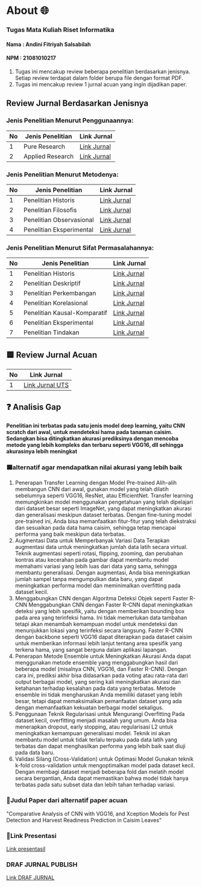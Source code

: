 
# About 🌐
### Tugas Mata Kuliah Riset Informatika
#### Nama : Andini Fitriyah Salsabilah  
#### NPM  : 21081010217

1. Tugas ini mencakup review beberapa penelitian berdasarkan jenisnya. Setiap review terdapat dalam folder berupa file dengan format PDF.
2. Tugas ini mencakup review 1 jurnal acuan yang ingin dijadikan paper.

## Review Jurnal Berdasarkan Jenisnya

### Jenis Penelitian Menurut Penggunaannya:

| No | Jenis Penelitian       | Link Jurnal                                          |
|----|-----------------------|-----------------------------------------------------|
| 1  | Pure Research         | [Link Jurnal](https://doi.org/10.1038/s41377-024-01451-z) |
| 2  | Applied Research      | [Link Jurnal](https://doi.org/10.1007/s00170-023-12864-2)  |

### Jenis Penelitian Menurut Metodenya:

| No | Jenis Penelitian       | Link Jurnal                                          |
|----|-----------------------|-----------------------------------------------------|
| 1  | Penelitian Historis   | [Link Jurnal](https://ojs.bonviewpress.com/index.php/AIA/article/view/689/580)                                     |
| 2  | Penelitian Filosofis   | [Link Jurnal](https://link.springer.com/article/10.1007/s11229-022-03999-y)                                     |
| 3  | Penelitian Observasional| [Link Jurnal](https://formative.jmir.org/2024/1/e54044/PDF)                                     |
| 4  | Penelitian Eksperimental| [Link Jurnal](https://arxiv.org/abs/2403.07183)                                     |

### Jenis Penelitian Menurut Sifat Permasalahannya:

| No | Jenis Penelitian           | Link Jurnal                                          |
|----|---------------------------|-----------------------------------------------------|
| 1  | Penelitian Historis       | [Link Jurnal](https://link.springer.com/article/10.1007/s13347-020-00405-8)                                     |
| 2  | Penelitian Deskriptif     | [Link Jurnal](https://doi.org/10.54373/imeij.v4i3.641)                                     |
| 3  | Penelitian Perkembangan   | [Link Jurnal](https://www.oarepo.org/index.php/oa/article/view/1870)                                     |
| 4  | Penelitian Korelasional   | [Link Jurnal](https://media.proquest.com/media/hms/PFT/1/KtoNW?_s=9Pu%2FkWuwB%2FVJvkKKo64rjTRNxxw%3D)                                     |
| 5  | Penelitian Kausal-Komparatif | [Link Jurnal](https://pubs.acs.org/doi/epdf/10.1021/acs.est.1c02204?ref=article_openPDF)                                  |
| 6  | Penelitian Eksperimental   | [Link Jurnal](https://doi.org/10.24929/jars.v2i1.2983)                                     |
| 7  | Penelitian Tindakan       | [Link Jurnal](https://dl.acm.org/doi/pdf/10.1145/3551624.3555285)                                     |

## 🟦 Review Jurnal Acuan

| No | Link Jurnal              |
|----|--------------------------|
| 1  | [Link Jurnal UTS](https://ieeexplore.ieee.org/document/10127792)          |

## ❓ Analisis Gap
#### Penelitian ini terbatas pada satu jenis model deep learning, yaitu CNN scratch dari awal, untuk mendeteksi hama pada tanaman caisim. Sedangkan bisa ditingkatkan akurasi prediksinya dengan mencoba metode yang lebih kompleks dan terbaru seperti VGG16, dll sehingga akurasinya lebih meningkat

### 🟦alternatif agar mendapatkan nilai akurasi yang lebih baik
1. Penerapan Transfer Learning dengan Model Pre-trained
Alih-alih membangun CNN dari awal, gunakan model yang telah dilatih sebelumnya seperti VGG16, ResNet, atau EfficientNet. Transfer learning memungkinkan model menggunakan pengetahuan yang telah dipelajari dari dataset besar seperti ImageNet, yang dapat meningkatkan akurasi dan generalisasi meskipun dataset terbatas.
Dengan fine-tuning model pre-trained ini, Anda bisa memanfaatkan fitur-fitur yang telah diekstraksi dan sesuaikan pada data hama caisim, sehingga tetap mencapai performa yang baik meskipun data terbatas.
2. Augmentasi Data untuk Memperbanyak Variasi Data
Terapkan augmentasi data untuk meningkatkan jumlah data latih secara virtual. Teknik augmentasi seperti rotasi, flipping, zooming, dan perubahan kontras atau kecerahan pada gambar dapat membantu model memahami variasi yang lebih luas dari data yang sama, sehingga membantu generalisasi.
Dengan augmentasi, Anda bisa meningkatkan jumlah sampel tanpa mengumpulkan data baru, yang dapat meningkatkan performa model dan meminimalkan overfitting pada dataset kecil.
3. Menggabungkan CNN dengan Algoritma Deteksi Objek seperti Faster R-CNN
Menggabungkan CNN dengan Faster R-CNN dapat meningkatkan deteksi yang lebih spesifik, yaitu dengan memberikan bounding box pada area yang terinfeksi hama. Ini tidak memerlukan data tambahan tetapi akan menambah kemampuan model untuk mendeteksi dan menunjukkan lokasi yang terinfeksi secara langsung.
Faster R-CNN dengan backbone seperti VGG16 dapat diterapkan pada dataset caisim untuk memberikan informasi lebih lanjut tentang area spesifik yang terkena hama, yang sangat berguna dalam aplikasi lapangan.
4. Penerapan Metode Ensemble untuk Meningkatkan Akurasi
Anda dapat menggunakan metode ensemble yang menggabungkan hasil dari beberapa model (misalnya CNN, VGG16, dan Faster R-CNN). Dengan cara ini, prediksi akhir bisa didasarkan pada voting atau rata-rata dari output berbagai model, yang sering kali meningkatkan akurasi dan ketahanan terhadap kesalahan pada data yang terbatas.
Metode ensemble ini tidak mengharuskan Anda memiliki dataset yang lebih besar, tetapi dapat memaksimalkan pemanfaatan dataset yang ada dengan memanfaatkan kekuatan berbagai model sekaligus.
5. Penggunaan Teknik Regularisasi untuk Mengurangi Overfitting
Pada dataset kecil, overfitting menjadi masalah yang umum. Anda bisa menerapkan dropout, early stopping, atau regularisasi L2 untuk meningkatkan kemampuan generalisasi model. Teknik ini akan membantu model untuk tidak terlalu terpaku pada data latih yang terbatas dan dapat menghasilkan performa yang lebih baik saat diuji pada data baru.
6. Validasi Silang (Cross-Validation) untuk Optimasi Model
Gunakan teknik k-fold cross-validation untuk mengoptimalkan model pada dataset kecil. Dengan membagi dataset menjadi beberapa fold dan melatih model secara bergantian, Anda dapat memastikan bahwa model tidak hanya terbatas pada satu subset data dan lebih tahan terhadap variasi.

### 🔸Judul Paper dari alternatif paper acuan
"Comparative Analysis of CNN with VGG16, and Xception Models for Pest Detection and Harvest Readiness Prediction in Caisim Leaves"
### 🔸Link Presentasi 
[Link presentasil](https://drive.google.com/file/d/1fs4C5DDiw9XPvKXg28yA5k59HXhT7Tdq/view?usp=sharing)  
### DRAF JURNAL PUBLISH
[Link DRAF JURNAL](https://docs.google.com/document/d/12njGlD9INjJ09e1wepygrz_5WzlgexBT/edit?usp=sharing&ouid=101007103988860818672&rtpof=true&sd=true)




